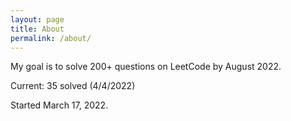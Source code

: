 ```yaml
---
layout: page
title: About
permalink: /about/
---
```

My goal is to solve 200+ questions on LeetCode by August 2022.

Current: 35 solved (4/4/2022)

Started March 17, 2022.